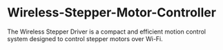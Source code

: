 # Wireless-Stepper-Motor-Controller
The Wireless Stepper Driver is a compact and efficient motion control system designed to control stepper motors over Wi-Fi.
